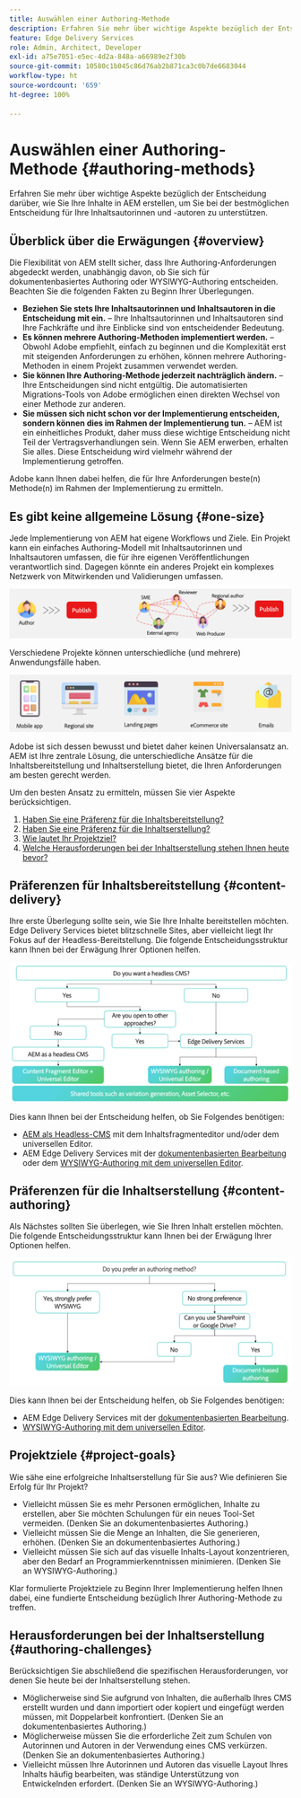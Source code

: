 ```yaml
---
title: Auswählen einer Authoring-Methode
description: Erfahren Sie mehr über wichtige Aspekte bezüglich der Entscheidung darüber, wie Sie Ihre Inhalte in AEM erstellen, um Sie bei der bestmöglichen Entscheidung für Ihre Inhaltsautorinnen und -autoren zu unterstützen.
feature: Edge Delivery Services
role: Admin, Architect, Developer
exl-id: a75e7051-e5ec-4d2a-848a-a66989e2f30b
source-git-commit: 10580c1b045c86d76ab2b871ca3c0b7de6683044
workflow-type: ht
source-wordcount: '659'
ht-degree: 100%

---
```


# Auswählen einer Authoring-Methode {#authoring-methods}

Erfahren Sie mehr über wichtige Aspekte bezüglich der Entscheidung darüber, wie Sie Ihre Inhalte in AEM erstellen, um Sie bei der bestmöglichen Entscheidung für Ihre Inhaltsautorinnen und -autoren zu unterstützen.

## Überblick über die Erwägungen {#overview}

Die Flexibilität von AEM stellt sicher, dass Ihre Authoring-Anforderungen abgedeckt werden, unabhängig davon, ob Sie sich für dokumentenbasiertes Authoring oder WYSIWYG-Authoring entscheiden. Beachten Sie die folgenden Fakten zu Beginn Ihrer Überlegungen.

* **Beziehen Sie stets Ihre Inhaltsautorinnen und Inhaltsautoren in die Entscheidung mit ein.** – Ihre Inhaltsautorinnen und Inhaltsautoren sind Ihre Fachkräfte und ihre Einblicke sind von entscheidender Bedeutung.
* **Es können mehrere Authoring-Methoden implementiert werden.** – Obwohl Adobe empfiehlt, einfach zu beginnen und die Komplexität erst mit steigenden Anforderungen zu erhöhen, können mehrere Authoring-Methoden in einem Projekt zusammen verwendet werden.
* **Sie können Ihre Authoring-Methode jederzeit nachträglich ändern.** – Ihre Entscheidungen sind nicht entgültig. Die automatisierten Migrations-Tools von Adobe ermöglichen einen direkten Wechsel von einer Methode zur anderen.
* **Sie müssen sich nicht schon vor der Implementierung entscheiden, sondern können dies im Rahmen der Implementierung tun.** – AEM ist ein einheitliches Produkt, daher muss diese wichtige Entscheidung nicht Teil der Vertragsverhandlungen sein. Wenn Sie AEM erwerben, erhalten Sie alles. Diese Entscheidung wird vielmehr während der Implementierung getroffen.

Adobe kann Ihnen dabei helfen, die für Ihre Anforderungen beste(n) Methode(n) im Rahmen der Implementierung zu ermitteln.

## Es gibt keine allgemeine Lösung {#one-size}

Jede Implementierung von AEM hat eigene Workflows und Ziele. Ein Projekt kann ein einfaches Authoring-Modell mit Inhaltsautorinnen und Inhaltsautoren umfassen, die für ihre eigenen Veröffentlichungen verantwortlich sind. Dagegen könnte ein anderes Projekt ein komplexes Netzwerk von Mitwirkenden und Validierungen umfassen.

![Verschiedene Authoring-Workflows](assets/authoring-workflows.png)

Verschiedene Projekte können unterschiedliche (und mehrere) Anwendungsfälle haben.

![Anwendungsfälle](assets/use-cases.png)

Adobe ist sich dessen bewusst und bietet daher keinen Universalansatz an. AEM ist Ihre zentrale Lösung, die unterschiedliche Ansätze für die Inhaltsbereitstellung und Inhaltserstellung bietet, die Ihren Anforderungen am besten gerecht werden.

Um den besten Ansatz zu ermitteln, müssen Sie vier Aspekte berücksichtigen.

1. [Haben Sie eine Präferenz für die Inhaltsbereitstellung?](#content-delivery)
1. [Haben Sie eine Präferenz für die Inhaltserstellung?](#content-authoring)
1. [Wie lautet Ihr Projektziel?](#project-goals)
1. [Welche Herausforderungen bei der Inhaltserstellung stehen Ihnen heute bevor?](#authoring-challenges)

## Präferenzen für Inhaltsbereitstellung {#content-delivery}

Ihre erste Überlegung sollte sein, wie Sie Ihre Inhalte bereitstellen möchten. Edge Delivery Services bietet blitzschnelle Sites, aber vielleicht liegt Ihr Fokus auf der Headless-Bereitstellung. Die folgende Entscheidungsstruktur kann Ihnen bei der Erwägung Ihrer Optionen helfen.

![Entscheidungsstruktur für die Inhaltsbereitstellung](assets/content-delivery-decision-tree.png)

Dies kann Ihnen bei der Entscheidung helfen, ob Sie Folgendes benötigen:

* [AEM als Headless-CMS](/help/headless/introduction.md) mit dem Inhaltsfragmenteditor und/oder dem universellen Editor.
* AEM Edge Delivery Services mit der [dokumentenbasierten Bearbeitung](/help/edge/docs/authoring.md) oder dem [WYSIWYG-Authoring mit dem universellen Editor](/help/edge/wysiwyg-authoring/authoring.md).

## Präferenzen für die Inhaltserstellung {#content-authoring}

Als Nächstes sollten Sie überlegen, wie Sie Ihren Inhalt erstellen möchten. Die folgende Entscheidungsstruktur kann Ihnen bei der Erwägung Ihrer Optionen helfen.

![Entscheidungsstruktur für die Inhaltserstellung](assets/content-authoring-decision-tree.png)

Dies kann Ihnen bei der Entscheidung helfen, ob Sie Folgendes benötigen:

* AEM Edge Delivery Services mit der [dokumentenbasierten Bearbeitung](/help/edge/docs/authoring.md).
* [WYSIWYG-Authoring mit dem universellen Editor](/help/edge/wysiwyg-authoring/authoring.md).

## Projektziele {#project-goals}

Wie sähe eine erfolgreiche Inhaltserstellung für Sie aus? Wie definieren Sie Erfolg für Ihr Projekt?

* Vielleicht müssen Sie es mehr Personen ermöglichen, Inhalte zu erstellen, aber Sie möchten Schulungen für ein neues Tool-Set vermeiden. (Denken Sie an dokumentenbasiertes Authoring.)
* Vielleicht müssen Sie die Menge an Inhalten, die Sie generieren, erhöhen. (Denken Sie an dokumentenbasiertes Authoring.)
* Vielleicht müssen Sie sich auf das visuelle Inhalts-Layout konzentrieren, aber den Bedarf an Programmierkenntnissen minimieren. (Denken Sie an WYSIWYG-Authoring.)

Klar formulierte Projektziele zu Beginn Ihrer Implementierung helfen Ihnen dabei, eine fundierte Entscheidung bezüglich Ihrer Authoring-Methode zu treffen.

## Herausforderungen bei der Inhaltserstellung {#authoring-challenges}

Berücksichtigen Sie abschließend die spezifischen Herausforderungen, vor denen Sie heute bei der Inhaltserstellung stehen.

* Möglicherweise sind Sie aufgrund von Inhalten, die außerhalb Ihres CMS erstellt wurden und dann importiert oder kopiert und eingefügt werden müssen, mit Doppelarbeit konfrontiert. (Denken Sie an dokumentenbasiertes Authoring.)
* Möglicherweise müssen Sie die erforderliche Zeit zum Schulen von Autorinnen und Autoren in der Verwendung eines CMS verkürzen. (Denken Sie an dokumentenbasiertes Authoring.)
* Vielleicht müssen Ihre Autorinnen und Autoren das visuelle Layout Ihres Inhalts häufig bearbeiten, was ständige Unterstützung von Entwickelnden erfordert. (Denken Sie an WYSIWYG-Authoring.)
